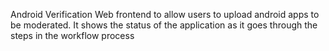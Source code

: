 
Android Verification
Web frontend to allow users to upload android apps to be moderated. It shows the status of the application as it goes through the steps in the workflow process
